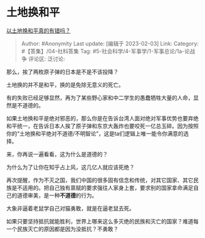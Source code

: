 # 土地换和平
[以土地换和平真的有错吗？](https://www.zhihu.com/question/581573258/answer/2873755065)

> Author: #Anonymity
> Last update: [编辑于 2023-02-03]
> Link:
> Category: #【答集】/04-社科答集
> Tag: #5-社会科学/4-军事学/1-军事总论/1a-论战争
> 评论区:
> 泛讨论:

那么，挨了两枚原子弹的日本是不是不该投降？

土地换的并不是和平，换的是免除无意义的死亡。

有的失败已经足够显然，再为了某些野心家和中二学生的愚蠢牺牲大量的人命，显然是不道德的。

如果土地换和平是绝对邪恶的，那么你是在告诉台湾人面对绝对军事优势也要弃绝和平统一，在告诉日本人挨了原子弹和东京大轰炸也要咬死一亿总玉碎。因为按照你的“土地换和平绝对不道德/不明智论”，这是ta们逻辑上唯一能令你满意的选择。

来，你再说一遍看看，这为什么是道德的？

为什么为了让你在知乎占上风，这几亿人就应该死绝？

再次提醒，作为不灭之国，我们中国的很多固有信念和传统，对其它国家、其它民族是不适用的。把自己独有禀赋的要求强往人家身上套，要求别的国家拿命满足自己的道德审美，是一种**不道德**的行为。

大象非逼着老鼠学自己对猫勇敢，就是在逼老鼠去死。

如果只要坚持抵抗就能胜利，世界上哪来这么多灭绝的民族和灭亡的国家？难道每一个民族灭亡的原因都是因为没抵抗？不勇敢？
